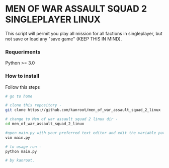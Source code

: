 MEN OF WAR ASSAULT SQUAD 2 SINGLEPLAYER LINUX
===============================

This script will permit you play all mission for all factions in singleplayer, but not save or load any "save game" (KEEP THIS IN MIND).

### Requeriments

Python >= 3.0

### How to install
Follow this steps

```BASH
# go to home

# clone this repository - 
git clone https://github.com/kanroot/men_of_war_assault_squad_2_linux

# change to Men of war assault squad 2 linux dir -
cd men_of_war_assault_squad_2_linux

#open main.py with your preferred text editor and edit the variable path.
vim main.py 

# to usage run -
python main.py

# by kanroot.
